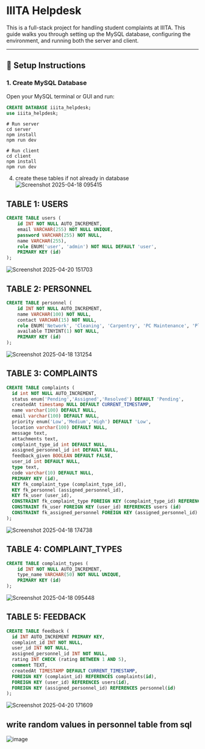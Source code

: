 # IIITA Helpdesk

This is a full-stack project for handling student complaints at IIITA. This guide walks you through setting up the MySQL database, configuring the environment, and running both the server and client.

---

## 🔧 Setup Instructions

### 1. Create MySQL Database

Open your MySQL terminal or GUI and run:

```sql
CREATE DATABASE iiita_helpdesk;
use iiita_helpdesk;
```

```
# Run server
cd server
npm install
npm run dev

# Run client
cd client
npm install
npm run dev
```

4. create these tables if not already in database
![Screenshot 2025-04-18 095415](https://github.com/user-attachments/assets/50ea5c13-6a1e-4b96-a3ff-020e4eb772e2)


## TABLE 1: USERS
```sql
CREATE TABLE users (
    id INT NOT NULL AUTO_INCREMENT,
    email VARCHAR(255) NOT NULL UNIQUE,
    password VARCHAR(255) NOT NULL,
    name VARCHAR(255),
    role ENUM('user', 'admin') NOT NULL DEFAULT 'user',
    PRIMARY KEY (id)
);
```
![Screenshot 2025-04-20 151703](https://github.com/user-attachments/assets/14ef35bc-5441-4e7f-a1e7-18c2b13465c5)

## TABLE 2: PERSONNEL
```sql
CREATE TABLE personnel (
    id INT NOT NULL AUTO_INCREMENT,
    name VARCHAR(100) NOT NULL,
    contact VARCHAR(15) NOT NULL,
    role ENUM('Network', 'Cleaning', 'Carpentry', 'PC Maintenance', 'Plumbing', 'Electricity') NOT NULL,
    available TINYINT(1) NOT NULL,
    PRIMARY KEY (id)
);
```
![Screenshot 2025-04-18 131254](https://github.com/user-attachments/assets/63f62589-56dd-4b9a-a5d0-279dd3c49e49)

## TABLE 3: COMPLAINTS
```sql
CREATE TABLE complaints (
  id int NOT NULL AUTO_INCREMENT,
  status enum('Pending','Assigned','Resolved') DEFAULT 'Pending',
  createdAt timestamp NULL DEFAULT CURRENT_TIMESTAMP,
  name varchar(100) DEFAULT NULL,
  email varchar(100) DEFAULT NULL,
  priority enum('Low','Medium','High') DEFAULT 'Low',
  location varchar(100) DEFAULT NULL,
  message text,
  attachments text,
  complaint_type_id int DEFAULT NULL,
  assigned_personnel_id int DEFAULT NULL,
  feedback_given BOOLEAN DEFAULT FALSE,
  user_id int DEFAULT NULL,
  type text,
  code varchar(10) DEFAULT NULL,
  PRIMARY KEY (id),
  KEY fk_complaint_type (complaint_type_id),
  KEY fk_personnel (assigned_personnel_id),
  KEY fk_user (user_id),
  CONSTRAINT fk_complaint_type FOREIGN KEY (complaint_type_id) REFERENCES complaint_types (id),
  CONSTRAINT fk_user FOREIGN KEY (user_id) REFERENCES users (id)
  CONSTRAINT fk_assigned_personnel FOREIGN KEY (assigned_personnel_id) REFERENCES personnel (id)
);

```
![Screenshot 2025-04-18 174738](https://github.com/user-attachments/assets/4dfb3a88-a04e-4356-82e2-e56c16b82d2f)

## TABLE 4: COMPLAINT_TYPES
```sql
CREATE TABLE complaint_types (
    id INT NOT NULL AUTO_INCREMENT,
    type_name VARCHAR(50) NOT NULL UNIQUE,
    PRIMARY KEY (id)
);
```
![Screenshot 2025-04-18 095448](https://github.com/user-attachments/assets/02b39f05-434f-49ac-a276-74919784eedd)

## TABLE 5: FEEDBACK
```sql
CREATE TABLE feedback (
  id INT AUTO_INCREMENT PRIMARY KEY,
  complaint_id INT NOT NULL,
  user_id INT NOT NULL,
  assigned_personnel_id INT NOT NULL,
  rating INT CHECK (rating BETWEEN 1 AND 5),
  comment TEXT,
  createdAt TIMESTAMP DEFAULT CURRENT_TIMESTAMP,
  FOREIGN KEY (complaint_id) REFERENCES complaints(id),
  FOREIGN KEY (user_id) REFERENCES users(id),
  FOREIGN KEY (assigned_personnel_id) REFERENCES personnel(id)
);
```
![Screenshot 2025-04-20 171609](https://github.com/user-attachments/assets/a236d33f-94fc-461e-b371-b2420567a13e)

## write random values in personnel table from sql
![image](https://github.com/user-attachments/assets/644da5f2-f6e8-47e8-a838-8e1eed050605)
